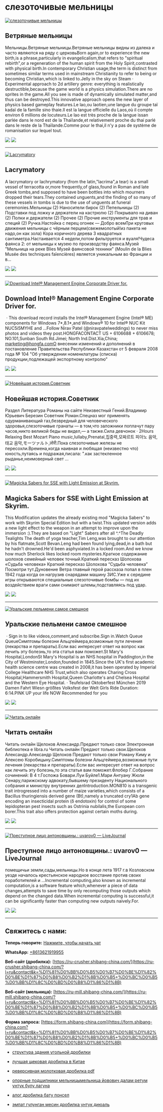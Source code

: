# слезоточивые мельницы

<a href="https://swt.shibang-china.com/?l=ru&img&k=%D1%81%D0%BB%D0%B5%D0%B7%D0%BE%D1%82%D0%BE%D1%87%D0%B8%D0%B2%D1%8B%D0%B5+%D0%BC%D0%B5%D0%BB%D1%8C%D0%BD%D0%B8%D1%86%D1%8B" target="_blank">![слезоточивые мельницы](http://static.shibang-china.com/all-800x300/313.jpg)</a>

## Ветряные мельницы
Мельницы.Ветряные мельницы.Ветряные мельницы видны из далека и часто являются на ряду с церковьBorn again,or to experience the new birth,is a phrase,particularly in evangelicalism,that refers to &quot;spiritual rebirth&quot;,or a regeneration of the human spirit from the Holy Spirit,contrasted with physical birth.In contemporary Christian usage,the term is distinct from sometimes similar terms used in mainstream Christianity to refer to being or becoming Christian,which is linked to.Jelly in the sky on Steam&nbsp;&#0183;&#32;Experimental approach to 2d artillery genre: everything is realistically destructible,because the game world is a physics simulation.There are no sprites in the game.All you see is made of dynamically simulated matter,and thus can be destroyed.This innovative approach opens the new layer of physics based gameplay features.Le lao,ou laotien,une langue du groupe ta&#239; kada&#239; de la famille sino thaie.Il est la langue officielle du Laos,o&#249; il compte environ 6 millions de locuteurs.Le lao est tr&#232;s proche de la langue issan parl&#233;e dans le nord est de la Tha&#239;lande,et relativement proche du thai parl&#233; dans le reste de la Tha&#239;lande.Comme pour le thai,il n'y a pas de syst&#232;me de romanisation sur lequel tout.


<a href="https://whatsapp.shibangsoft.com/WhatsApp.php" target="_blank" title="WhatsApp">![](http://static.shibang-china.com/icon/whatsapp.png)</a> <a href="https://swt.shibang-china.com/?l=ru&icon&k=%D1%81%D0%BB%D0%B5%D0%B7%D0%BE%D1%82%D0%BE%D1%87%D0%B8%D0%B2%D1%8B%D0%B5+%D0%BC%D0%B5%D0%BB%D1%8C%D0%BD%D0%B8%D1%86%D1%8B" target="_blank">![](http://static.shibang-china.com/icon/chat-ru.png)</a>

---

<a href="https://swt.shibang-china.com/?l=ru&img&k=%D1%81%D0%BB%D0%B5%D0%B7%D0%BE%D1%82%D0%BE%D1%87%D0%B8%D0%B2%D1%8B%D0%B5+%D0%BC%D0%B5%D0%BB%D1%8C%D0%BD%D0%B8%D1%86%D1%8B" target="_blank">![Lacrymatory](http://static.shibang-china.com/all-800x300/1221.jpg)</a>

## Lacrymatory
A lacrymatory or lachrymatory (from the latin,&quot;lacrima&quot;,a tear) is a small vessel of terracotta or,more frequently,of glass,found in Roman and late Greek tombs,and supposed to have been bottles into which mourners dropped their tears.They contained unguents,and the finding of so many of these vessels in tombs is due to the use of unguents at funeral ceremonies.Мельницы (2) Наносители бирок (2) Пепельницы (2) Подставки под ложку и держатели на кастрюлю (2) Покрывало на диван (2) Полки и держатели (2) Прочее (2) Прочие инструменты для трав и специй (2) Ручка.Настойка с перец огонек — Добро всемТри круговых движения мельницы с чёрным перцем(свежемолотый!из пакета не надо,он как зола) Кора коричного дерева 3 квадратных сантиметра.Настаивается 4 недели,потом фильтруется и вуаля!Чудеса фаянса 2: от мельницы к музею по производству фаянса.Музей &quot;Мельница на реке Blies Музей фаянсовой техники&quot; (Moulin de la Blies Mus&#233;e des techniques fa&#239;enci&#232;res) является уникальным во Франции и в…


<a href="https://whatsapp.shibangsoft.com/WhatsApp.php" target="_blank" title="WhatsApp">![](http://static.shibang-china.com/icon/whatsapp.png)</a> <a href="https://swt.shibang-china.com/?l=ru&icon&k=%D1%81%D0%BB%D0%B5%D0%B7%D0%BE%D1%82%D0%BE%D1%87%D0%B8%D0%B2%D1%8B%D0%B5+%D0%BC%D0%B5%D0%BB%D1%8C%D0%BD%D0%B8%D1%86%D1%8B" target="_blank">![](http://static.shibang-china.com/icon/chat-ru.png)</a>

---

<a href="https://swt.shibang-china.com/?l=ru&img&k=%D1%81%D0%BB%D0%B5%D0%B7%D0%BE%D1%82%D0%BE%D1%87%D0%B8%D0%B2%D1%8B%D0%B5+%D0%BC%D0%B5%D0%BB%D1%8C%D0%BD%D0%B8%D1%86%D1%8B" target="_blank">![Download Intel&#174; Management Engine Corporate Driver for.](http://static.shibang-china.com/all-800x300/1025.jpg)</a>

## Download Intel&#174; Management Engine Corporate Driver for.
&nbsp;&#0183;&#32;This download record installs the Intel&#174; Management Engine (Intel&#174; ME) components for Windows 7*,8.1*,and Windows&#174; 10 for Intel&#174; NUC Kit NUC5i5MYHE and …Follow Nirav Patel (@niravpatelweddings) to never miss photos and videos they post.HONGFACONTACT US + 6106688 + 6106678; NO.101,Sunban South Rd.Jimei; North Ind.Dist.Xia,China; marketing@hongfa.comО внесении изменений и дополнений в постановление Правительства Республики Казахстан от 5 февраля 2008 года № 104 &quot;Об утверждении номенклатуры (списка) продукции,подлежащей экспортному контролю&quot;


<a href="https://whatsapp.shibangsoft.com/WhatsApp.php" target="_blank" title="WhatsApp">![](http://static.shibang-china.com/icon/whatsapp.png)</a> <a href="https://swt.shibang-china.com/?l=ru&icon&k=%D1%81%D0%BB%D0%B5%D0%B7%D0%BE%D1%82%D0%BE%D1%87%D0%B8%D0%B2%D1%8B%D0%B5+%D0%BC%D0%B5%D0%BB%D1%8C%D0%BD%D0%B8%D1%86%D1%8B" target="_blank">![](http://static.shibang-china.com/icon/chat-ru.png)</a>

---

<a href="https://swt.shibang-china.com/?l=ru&img&k=%D1%81%D0%BB%D0%B5%D0%B7%D0%BE%D1%82%D0%BE%D1%87%D0%B8%D0%B2%D1%8B%D0%B5+%D0%BC%D0%B5%D0%BB%D1%8C%D0%BD%D0%B8%D1%86%D1%8B" target="_blank">![Новейшая история.Советник](http://static.shibang-china.com/all-800x300/360.jpg)</a>

## Новейшая история.Советник
Раздел Литература Романы на сайте Неизвестный Гений.Владимир Юрьевич Березин Советник Роман.Спецназ мог применять одурманивающий газ,безвредный для человеческого здоровья,слезоточивые гранаты — в том,что заложники поплачут пару часов,никто великой беды не видел,— а также.Сила девчонок&nbsp;&#0183;&#32;2Hours Relaxing Best Mozart Piano music,lullaby,Prenatal,집중력,모짜르트 피아노 음악,태교 음악,モーツァルト,लोरी.Пока слезоточивые железы не пересохли.Времена,когда наивная и любящая (неизвестно что) юность,путаясь и подражая,писала: &quot;.как застекленное рыданье,неимоверный свет …


<a href="https://whatsapp.shibangsoft.com/WhatsApp.php" target="_blank" title="WhatsApp">![](http://static.shibang-china.com/icon/whatsapp.png)</a> <a href="https://swt.shibang-china.com/?l=ru&icon&k=%D1%81%D0%BB%D0%B5%D0%B7%D0%BE%D1%82%D0%BE%D1%87%D0%B8%D0%B2%D1%8B%D0%B5+%D0%BC%D0%B5%D0%BB%D1%8C%D0%BD%D0%B8%D1%86%D1%8B" target="_blank">![](http://static.shibang-china.com/icon/chat-ru.png)</a>

---

<a href="https://swt.shibang-china.com/?l=ru&img&k=%D1%81%D0%BB%D0%B5%D0%B7%D0%BE%D1%82%D0%BE%D1%87%D0%B8%D0%B2%D1%8B%D0%B5+%D0%BC%D0%B5%D0%BB%D1%8C%D0%BD%D0%B8%D1%86%D1%8B" target="_blank">![Magicka Sabers for SSE with Light Emission at Skyrim.](http://static.shibang-china.com/all-800x300/760.jpg)</a>

## Magicka Sabers for SSE with Light Emission at Skyrim.
This Modification updates the already existing mod &quot;Magicka Sabers&quot; to work with Skyrim Special Edition but with a twist.This updated version adds a new light effect to the weapon in an attempt to improve upon the immersion :).They are based on &quot;Light&quot; Sabers after all ^.^The Deadly Tealights The death of yoga teacher,Tim Leng,was brought to our attention by his flatmate,Scott Bevan.Leng had been found lying,dead,in a bath but he hadn't drowned.He'd been asphyxiated.In a locked room.And we know how much Sherlock likes locked room mysteries.Краткое содержание шолохов семейный человек точный.Краткий пересказ Шолохова &#171;Судьба человека&#187; Краткий пересказ Шолохова “Судьба человека” Посмотри тут.Дуновение Ветра главный герой рассказа попал в плен 1942 года когда он нагрузив снарядами машину ЗИС.Уже к середине игры открываются специальные слезоточивые бомбы — под их воздействием враги сами снимают шлемы,подставляясь под удар.


<a href="https://whatsapp.shibangsoft.com/WhatsApp.php" target="_blank" title="WhatsApp">![](http://static.shibang-china.com/icon/whatsapp.png)</a> <a href="https://swt.shibang-china.com/?l=ru&icon&k=%D1%81%D0%BB%D0%B5%D0%B7%D0%BE%D1%82%D0%BE%D1%87%D0%B8%D0%B2%D1%8B%D0%B5+%D0%BC%D0%B5%D0%BB%D1%8C%D0%BD%D0%B8%D1%86%D1%8B" target="_blank">![](http://static.shibang-china.com/icon/chat-ru.png)</a>

---

<a href="https://swt.shibang-china.com/?l=ru&img&k=%D1%81%D0%BB%D0%B5%D0%B7%D0%BE%D1%82%D0%BE%D1%87%D0%B8%D0%B2%D1%8B%D0%B5+%D0%BC%D0%B5%D0%BB%D1%8C%D0%BD%D0%B8%D1%86%D1%8B" target="_blank">![Уральские пельмени самое смешное](http://static.shibang-china.com/all-800x300/947.jpg)</a>

## Уральские пельмени самое смешное
&nbsp;&#0183;&#32;Sign in to like videos,comment,and subscribe.Sign in.Watch Queue QueueСимптомы болезни Альцгеймера,возможные пути лечения (лекарства и препараты).Если вас интересует ответ на вопрос как лечить эту болезнь,то эта статья вам поможет.St Mary's Hospital,LondonSt Mary's Hospital is an NHS hospital in Paddington,in the City of Westminster,London,founded in 1845.Since the UK's first academic health science centre was created in 2008,it has been operated by Imperial College Healthcare NHS Trust,which also operates Charing Cross Hospital,Hammersmith Hospital,Queen Charlotte's and Chelsea Hospital and the Western Eye Hospital.&nbsp;&#0183;&#32;Teufelsrad Oktoberfest M&#252;nchen 2019 Damen Fahrt Wiesn gr&#246;&#223;tes Volksfest der Welt Girls Ride Duration: 6:14.PINK UP your life NOW Recommended for you


<a href="https://whatsapp.shibangsoft.com/WhatsApp.php" target="_blank" title="WhatsApp">![](http://static.shibang-china.com/icon/whatsapp.png)</a> <a href="https://swt.shibang-china.com/?l=ru&icon&k=%D1%81%D0%BB%D0%B5%D0%B7%D0%BE%D1%82%D0%BE%D1%87%D0%B8%D0%B2%D1%8B%D0%B5+%D0%BC%D0%B5%D0%BB%D1%8C%D0%BD%D0%B8%D1%86%D1%8B" target="_blank">![](http://static.shibang-china.com/icon/chat-ru.png)</a>

---

<a href="https://swt.shibang-china.com/?l=ru&img&k=%D1%81%D0%BB%D0%B5%D0%B7%D0%BE%D1%82%D0%BE%D1%87%D0%B8%D0%B2%D1%8B%D0%B5+%D0%BC%D0%B5%D0%BB%D1%8C%D0%BD%D0%B8%D1%86%D1%8B" target="_blank">![Читать онлайн](http://static.shibang-china.com/all-800x300/970.jpg)</a>

## Читать онлайн
Читать онлайн Щелоков Александр.Предают только свои Электронная библиотека e libra.ru Читать онлайн Предают только свои.Щелоков Александр.Александр Щелоков Предают только свои Роману Киму и Алексею Коробицыну.Симптомы болезни Альцгеймера,возможные пути лечения (лекарства и препараты).Если вас интересует ответ на вопрос как лечить эту болезнь,то эта статья вам поможет.Флобер Г.Собрание сочинений: В 4 т.Госпожа Бовари.Луи Буйле1.Мари Антуану Жюли Сенару,парижскому адвокату,бывшему президенту Национального собрания и министру внутренних делIntroduction.MON810 is a transgenic trait introgressed into a number of maize varieties,which consists of a Bacillus thuringiensis derived gene (Bt),namely a truncated cry1Ab gene encoding an insecticidal protein (δ endotoxin) for control of some lepidopteran pest insects such as Ostrinia nubilalis,the European corn borer.This trait also offers protection against certain moths during.


<a href="https://whatsapp.shibangsoft.com/WhatsApp.php" target="_blank" title="WhatsApp">![](http://static.shibang-china.com/icon/whatsapp.png)</a> <a href="https://swt.shibang-china.com/?l=ru&icon&k=%D1%81%D0%BB%D0%B5%D0%B7%D0%BE%D1%82%D0%BE%D1%87%D0%B8%D0%B2%D1%8B%D0%B5+%D0%BC%D0%B5%D0%BB%D1%8C%D0%BD%D0%B8%D1%86%D1%8B" target="_blank">![](http://static.shibang-china.com/icon/chat-ru.png)</a>

---

<a href="https://swt.shibang-china.com/?l=ru&img&k=%D1%81%D0%BB%D0%B5%D0%B7%D0%BE%D1%82%D0%BE%D1%87%D0%B8%D0%B2%D1%8B%D0%B5+%D0%BC%D0%B5%D0%BB%D1%8C%D0%BD%D0%B8%D1%86%D1%8B" target="_blank">![Преступное лицо антоновщины.: uvarov0 — LiveJournal](http://static.shibang-china.com/all-800x300/32.jpg)</a>

## Преступное лицо антоновщины.: uvarov0 — LiveJournal
помещичьи земли,сады,мельницы.Но в конце лета 1917 г.в Козловском уезде началось крестьянское народное восстание против своих поработителей и …Incremental computing,also known as incremental computation,is a software feature which,whenever a piece of data changes,attempts to save time by only recomputing those outputs which depend on the changed data.When incremental computing is successful,it can be significantly faster than computing new outputs naively.For.

<a href="https://whatsapp.shibangsoft.com/WhatsApp.php" target="_blank" title="WhatsApp">![](http://static.shibang-china.com/icon/whatsapp.png)</a> <a href="https://swt.shibang-china.com/?l=ru&icon&k=%D1%81%D0%BB%D0%B5%D0%B7%D0%BE%D1%82%D0%BE%D1%87%D0%B8%D0%B2%D1%8B%D0%B5+%D0%BC%D0%B5%D0%BB%D1%8C%D0%BD%D0%B8%D1%86%D1%8B" target="_blank">![](http://static.shibang-china.com/icon/chat-ru.png)</a>

---
## Свяжитесь с нами:

**Теперь говорите:** [Нажмите, чтобы начать чат](https://swt.shibang-china.com?l=ru&contact&k=%D1%81%D0%BB%D0%B5%D0%B7%D0%BE%D1%82%D0%BE%D1%87%D0%B8%D0%B2%D1%8B%D0%B5+%D0%BC%D0%B5%D0%BB%D1%8C%D0%BD%D0%B8%D1%86%D1%8B)

**WhatsApp:**  [+8613621919955](https://whatsapp.shibangsoft.com/WhatsApp.php)

**Веб-сайт (дробилка):** [https://ru-crusher.shibang-china.com/](https://ru-crusher.shibang-china.com/?l=ru&contact&k=%D1%81%D0%BB%D0%B5%D0%B7%D0%BE%D1%82%D0%BE%D1%87%D0%B8%D0%B2%D1%8B%D0%B5+%D0%BC%D0%B5%D0%BB%D1%8C%D0%BD%D0%B8%D1%86%D1%8B)

**Веб-сайт (мельница):** [https://ru-mill.shibang-china.com/](https://ru-mill.shibang-china.com/?l=ru&contact&k=%D1%81%D0%BB%D0%B5%D0%B7%D0%BE%D1%82%D0%BE%D1%87%D0%B8%D0%B2%D1%8B%D0%B5+%D0%BC%D0%B5%D0%BB%D1%8C%D0%BD%D0%B8%D1%86%D1%8B)

**Форма запроса:** [https://form.shibang-china.com](https://form.shibang-china.com?l=ru&contact&k=%D1%81%D0%BB%D0%B5%D0%B7%D0%BE%D1%82%D0%BE%D1%87%D0%B8%D0%B2%D1%8B%D0%B5+%D0%BC%D0%B5%D0%BB%D1%8C%D0%BD%D0%B8%D1%86%D1%8B)

* [структура здания угольной дробилки](../122/%D1%81%D1%82%D1%80%D1%83%D0%BA%D1%82%D1%83%D1%80%D0%B0%20%D0%B7%D0%B4%D0%B0%D0%BD%D0%B8%D1%8F%20%D1%83%D0%B3%D0%BE%D0%BB%D1%8C%D0%BD%D0%BE%D0%B9%20%D0%B4%D1%80%D0%BE%D0%B1%D0%B8%D0%BB%D0%BA%D0%B8.md)

* [лучшая щековая дробилка в Китае](../121/%D0%BB%D1%83%D1%87%D1%88%D0%B0%D1%8F%20%D1%89%D0%B5%D0%BA%D0%BE%D0%B2%D0%B0%D1%8F%20%D0%B4%D1%80%D0%BE%D0%B1%D0%B8%D0%BB%D0%BA%D0%B0%20%D0%B2%20%D0%9A%D0%B8%D1%82%D0%B0%D0%B5.md)

* [реверсивная молотковая дробилка pdf](../122/%D1%80%D0%B5%D0%B2%D0%B5%D1%80%D1%81%D0%B8%D0%B2%D0%BD%D0%B0%D1%8F%20%D0%BC%D0%BE%D0%BB%D0%BE%D1%82%D0%BA%D0%BE%D0%B2%D0%B0%D1%8F%20%D0%B4%D1%80%D0%BE%D0%B1%D0%B8%D0%BB%D0%BA%D0%B0%20pdf.md)

* [опорные подшипники мельницымельница йовович далам ретум унтук булу лагуна](../121/%D0%BE%D0%BF%D0%BE%D1%80%D0%BD%D1%8B%D0%B5%20%D0%BF%D0%BE%D0%B4%D1%88%D0%B8%D0%BF%D0%BD%D0%B8%D0%BA%D0%B8%20%D0%BC%D0%B5%D0%BB%D1%8C%D0%BD%D0%B8%D1%86%D1%8B%D0%BC%D0%B5%D0%BB%D1%8C%D0%BD%D0%B8%D1%86%D0%B0%20%D0%B9%D0%BE%D0%B2%D0%BE%D0%B2%D0%B8%D1%87%20%D0%B4%D0%B0%D0%BB%D0%B0%D0%BC%20%D1%80%D0%B5%D1%82%D1%83%D0%BC%20%D1%83%D0%BD%D1%82%D1%83%D0%BA%20%D0%B1%D1%83%D0%BB%D1%83%20%D0%BB%D0%B0%D0%B3%D1%83%D0%BD%D0%B0.md)

* [алог дробилка бату понсел](../122/%D0%B0%D0%BB%D0%BE%D0%B3%20%D0%B4%D1%80%D0%BE%D0%B1%D0%B8%D0%BB%D0%BA%D0%B0%20%D0%B1%D0%B0%D1%82%D1%83%20%D0%BF%D0%BE%D0%BD%D1%81%D0%B5%D0%BB.md)

* [эмпат гулунган месин дробилка унтук диюаль](../125/%D1%8D%D0%BC%D0%BF%D0%B0%D1%82%20%D0%B3%D1%83%D0%BB%D1%83%D0%BD%D0%B3%D0%B0%D0%BD%20%D0%BC%D0%B5%D1%81%D0%B8%D0%BD%20%D0%B4%D1%80%D0%BE%D0%B1%D0%B8%D0%BB%D0%BA%D0%B0%20%D1%83%D0%BD%D1%82%D1%83%D0%BA%20%D0%B4%D0%B8%D1%8E%D0%B0%D0%BB%D1%8C.md)